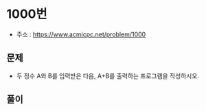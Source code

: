 # 1000번
- 주소 : https://www.acmicpc.net/problem/1000
## 문제
- 두 정수 A와 B를 입력받은 다음, A+B를 출력하는 프로그램을 작성하시오.
## 풀이

